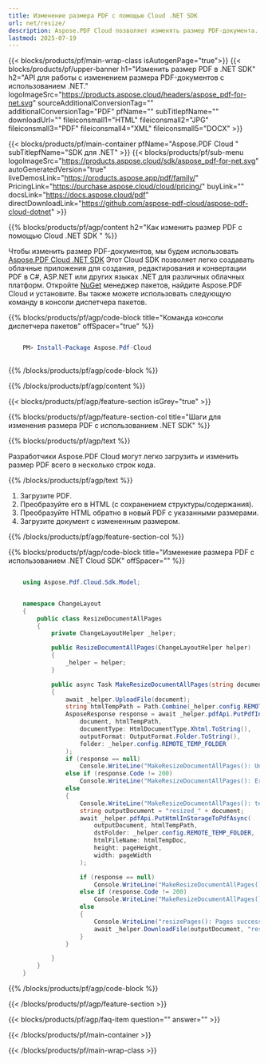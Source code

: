 ```yaml
---
title: Изменение размера PDF с помощью Cloud .NET SDK
url: net/resize/
description: Aspose.PDF Cloud позволяет изменять размер PDF-документа. Ознакомьтесь с исходным кодом на .NET для изменения размера PDF-файла.
lastmod: 2025-07-19
---
```


{{< blocks/products/pf/main-wrap-class isAutogenPage="true">}}
{{< blocks/products/pf/upper-banner h1="Изменить размер PDF в .NET SDK" h2="API для работы с изменением размера PDF-документов с использованием .NET." logoImageSrc="https://products.aspose.cloud/headers/aspose_pdf-for-net.svg" sourceAdditionalConversionTag="" additionalConversionTag="PDF" pfName="" subTitlepfName="" downloadUrl="" fileiconsmall1="HTML" fileiconsmall2="JPG" fileiconsmall3="PDF" fileiconsmall4="XML" fileiconsmall5="DOCX" >}}

{{< blocks/products/pf/main-container pfName="Aspose.PDF Cloud " subTitlepfName="SDK для .NET" >}}
{{< blocks/products/pf/sub-menu logoImageSrc="https://products.aspose.cloud/sdk/aspose_pdf-for-net.svg"
autoGeneratedVersion="true"
liveDemosLink="https://products.aspose.app/pdf/family/" PricingLink="https://purchase.aspose.cloud/cloud/pricing/" buyLink="" docsLink="https://docs.aspose.cloud/pdf"  directDownloadLink="https://github.com/aspose-pdf-cloud/aspose-pdf-cloud-dotnet" >}}

{{% blocks/products/pf/agp/content h2="Как изменить размер PDF с помощью Cloud .NET SDK " %}}

Чтобы изменить размер PDF-документов, мы будем использовать
[Aspose.PDF Cloud .NET SDK](https://products.aspose.cloud/pdf/net/)
Этот Cloud SDK позволяет легко создавать облачные приложения для создания, редактирования и конвертации PDF в C#, ASP.NET или других языках .NET для различных облачных платформ. Откройте
[NuGet](https://www.nuget.org/packages/Aspose.Pdf-Cloud)
менеджер пакетов, найдите
Aspose.PDF Cloud
и установите. Вы также можете использовать следующую команду в консоли диспетчера пакетов.

{{% blocks/products/pf/agp/code-block title="Команда консоли диспетчера пакетов" offSpacer="true" %}}

```powershell

    PM> Install-Package Aspose.Pdf-Cloud
     
```

{{% /blocks/products/pf/agp/code-block %}}

{{% /blocks/products/pf/agp/content %}}

{{< blocks/products/pf/agp/feature-section isGrey="true" >}}

{{% blocks/products/pf/agp/feature-section-col title="Шаги для изменения размера PDF с использованием .NET SDK" %}}

{{% blocks/products/pf/agp/text %}}

Разработчики Aspose.PDF Cloud могут легко загрузить и изменить размер PDF всего в несколько строк кода.

{{% /blocks/products/pf/agp/text %}}

1. Загрузите PDF.
1. Преобразуйте его в HTML (с сохранением структуры/содержания).
1. Преобразуйте HTML обратно в новый PDF с указанными размерами.
1. Загрузите документ с измененным размером.

{{% /blocks/products/pf/agp/feature-section-col %}}

{{% blocks/products/pf/agp/code-block title="Изменение размера PDF с использованием .NET Cloud SDK" offSpacer="" %}}

```cs

    using Aspose.Pdf.Cloud.Sdk.Model;


    namespace ChangeLayout
    {
        public class ResizeDocumentAllPages
        {
            private ChangeLayoutHelper _helper;

            public ResizeDocumentAllPages(ChangeLayoutHelper helper)
            {
                _helper = helper;
            }

            public async Task MakeResizeDocumentAllPages(string document, string htmlTempDoc, int pageWidth, int pageHeight)
            {
                await _helper.UploadFile(document);
                string htmlTempPath = Path.Combine(_helper.config.REMOTE_TEMP_FOLDER, htmlTempDoc);
                AsposeResponse response = await _helper.pdfApi.PutPdfInStorageToHtmlAsync(
                    document, htmlTempPath,
                    documentType: HtmlDocumentType.Xhtml.ToString(),
                    outputFormat: OutputFormat.Folder.ToString(),
                    folder: _helper.config.REMOTE_TEMP_FOLDER
                );
                if (response == null)
                    Console.WriteLine("MakeResizeDocumentAllPages(): Unexpected error - no response in Pdf to Html convert!");
                else if (response.Code != 200)
                    Console.WriteLine("MakeResizeDocumentAllPages(): Error -> Code {0} -> Status '{1}'", [response.Code, response.Status]);
                else
                {
                    Console.WriteLine("MakeResizeDocumentAllPages(): temporary file '{0}' successfully created.", htmlTempDoc);
                    string outputDocument = "resized_" + document;
                    await _helper.pdfApi.PutHtmlInStorageToPdfAsync(
                        outputDocument, htmlTempPath,
                        dstFolder: _helper.config.REMOTE_TEMP_FOLDER,
                        htmlFileName: htmlTempDoc,
                        height: pageHeight,
                        width: pageWidth
                    );

                    if (response == null)
                        Console.WriteLine("MakeResizeDocumentAllPages(): Unexpected error - no response in html to Pdf convert!");
                    else if (response.Code != 200)
                        Console.WriteLine("MakeResizeDocumentAllPages(): Error -> Code {0} -> Status '{1}'", [response.Code, response.Status]);
                    else
                    {
                        Console.WriteLine("resizePages(): Pages successfully resized.");
                        await _helper.DownloadFile(outputDocument, "resized_doc_");
                    }
                }

            }
        }
    }
```

{{% /blocks/products/pf/agp/code-block %}}

{{< /blocks/products/pf/agp/feature-section >}}

{{< blocks/products/pf/agp/faq-item question="" answer="" >}}

{{< /blocks/products/pf/main-container >}}

{{< /blocks/products/pf/main-wrap-class >}}

